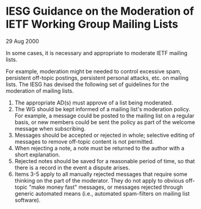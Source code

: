 IESG Guidance on the Moderation of IETF Working Group Mailing Lists
===================================================================

29 Aug 2000

In some cases, it is necessary and appropriate to moderate IETF mailing lists.

For example, moderation might be needed to control excessive spam, persistent off-topic postings, persistent personal attacks, etc. on mailing lists. The IESG has devised the following set of guidelines for the moderation of mailing lists. 

1. The appropriate AD(s) must approve of a list being moderated.
2. The WG should be kept informed of a mailing list's moderation policy. For example, a message could be posted to the mailing list on a regular basis, or new members could be sent the policy as part of the welcome message when subscribing.
3. Messages should be accepted or rejected in whole; selective editing of messages to remove off-topic content is not permitted.
4. When rejecting a note, a note must be returned to the author with a short explanation.
5. Rejected notes should be saved for a reasonable period of time, so that there is a record in the event a dispute arises.
6. Items 3-5 apply to all manually rejected messages that require some thinking on the part of the moderator. They do not apply to obvious off-topic "make money fast" messages, or messages rejected through generic automated means (i.e., automated spam-filters on mailing list software).
